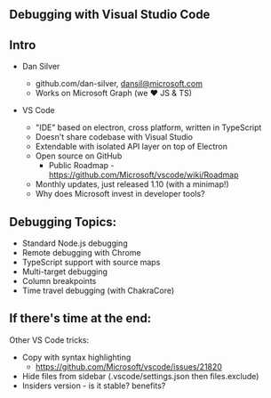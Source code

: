 ## Debugging with Visual Studio Code

## Intro
* Dan Silver
    * github.com/dan-silver, dansil@microsoft.com
    * Works on Microsoft Graph (we ❤ JS & TS)

* VS Code
    * "IDE" based on electron, cross platform, written in TypeScript
    * Doesn't share codebase with Visual Studio
    * Extendable with isolated API layer on top of Electron
    * Open source on GitHub
        * Public Roadmap - https://github.com/Microsoft/vscode/wiki/Roadmap
    * Monthly updates, just released 1.10 (with a minimap!)
    * Why does Microsoft invest in developer tools?

## Debugging Topics:
* Standard Node.js debugging
* Remote debugging with Chrome
* TypeScript support with source maps
* Multi-target debugging
* Column breakpoints
* Time travel debugging (with ChakraCore)

## If there's time at the end:
Other VS Code tricks:
* Copy with syntax highlighting
    * https://github.com/Microsoft/vscode/issues/21820
* Hide files from sidebar (.vscode/settings.json then files.exclude)
* Insiders version - is it stable? benefits?